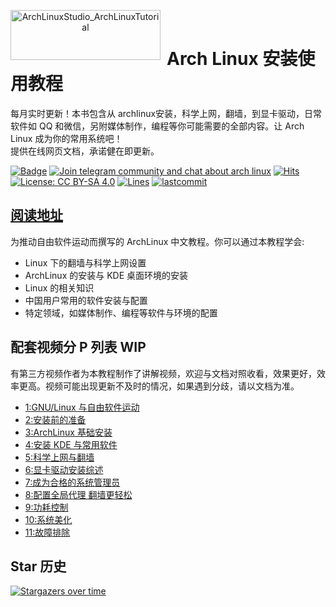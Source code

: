 <p align="center">
<img width="240" height="80" align="left" style="float: left; margin: 0 10px 0 0;" src="https://www.archlinux.org/static/logos/archlinux-logo-dark-1200dpi.b42bd35d5916.png" alt="ArchLinuxStudio_ArchLinuxTutorial"/>
</br>
<h1>Arch Linux 安装使用教程 </h1> 
每月实时更新！本书包含从 archlinux安装，科学上网，翻墙，到显卡驱动，日常软件如 QQ 和微信，另附媒体制作，编程等你可能需要的全部内容。让 Arch Linux 成为你的常用系统吧！
</br>
提供在线网页文档，承诺健在即更新。
</p>

[![Badge](https://img.shields.io/badge/link-ArchLinuxTutorial-%230088cc.svg)](https://archlinuxstudio.github.io/ArchLinuxTutorial)
[![Join telegram community and chat about arch linux](https://img.shields.io/discord/628978428019736619?label=&logo=telegram&logoColor=ffffff&color=7389D8&labelColor=6A7EC2&cacheSeconds=60)](https://t.me/kdwu1fan)
[![Hits](https://hits.seeyoufarm.com/api/count/incr/badge.svg?url=https%3A%2F%2Fgithub.com%2FArchLinuxStudio%2FArchLinuxTutorial&count_bg=%2379C83D&title_bg=%23555555&icon=&icon_color=%23E7E7E7&title=hits&edge_flat=false)](https://hits.seeyoufarm.com)
[![License: CC BY-SA 4.0](https://img.shields.io/badge/License-CC%20BY--SA%204.0-lightgrey.svg)](https://creativecommons.org/licenses/by-sa/4.0/)
[![Lines](https://img.shields.io/tokei/lines/github/ArchLinuxStudio/ArchLinuxTutorial)](https://img.shields.io/tokei/lines/github/ArchLinuxStudio/ArchLinuxTutorial)
[![lastcommit](https://img.shields.io/github/last-commit/ArchLinuxStudio/ArchLinuxTutorial)](https://img.shields.io/github/last-commit/ArchLinuxStudio/ArchLinuxTutorial)

<!-- shields not support telegram online count now, use sample discord instead temporarily -->

## [阅读地址](https://ArchLinuxStudio.github.io/ArchLinuxTutorial/#/)

为推动自由软件运动而撰写的 ArchLinux 中文教程。你可以通过本教程学会:

- Linux 下的翻墙与科学上网设置
- ArchLinux 的安装与 KDE 桌面环境的安装
- Linux 的相关知识
- 中国用户常用的软件安装与配置
- 特定领域，如媒体制作、编程等软件与环境的配置

## 配套视频分 P 列表 WIP

有第三方视频作者为本教程制作了讲解视频，欢迎与文档对照收看，效果更好，效率更高。视频可能出现更新不及时的情况，如果遇到分歧，请以文档为准。

- [1:GNU/Linux 与自由软件运动](https://www.bilibili.com/video/BV1dB4y1T7Zb/)
- [2:安装前的准备](https://www.bilibili.com/video/BV1V64y1d7N7/)
- [3:ArchLinux 基础安装](https://www.bilibili.com/video/BV1Jy4y1M74E)
- [4:安装 KDE 与常用软件](https://www.bilibili.com/video/BV1Fv411H7x2)
- [5:科学上网与翻墙](https://www.youtube.com/watch?v=HNfT8uz7qEM)
- [6:显卡驱动安装综述](https://www.bilibili.com/video/BV1p44y1q746)
- [7:成为合格的系统管理员](https://www.bilibili.com/video/BV1N64y1b73Z)
- [8:配置全局代理 翻墙更轻松](https://www.youtube.com/watch?v=m0ctfPF-2_I)
- [9:功耗控制](https://www.bilibili.com/video/BV1664y1Q7cS)
- [10:系统美化](https://www.bilibili.com/video/BV1GX4y1w748)
- [11:故障排除](https://www.bilibili.com/video/BV1PM4y1M75j)
## Star 历史

[![Stargazers over time](https://starchart.cc/ArchLinuxStudio/ArchLinuxTutorial.svg)](https://starchart.cc/ArchLinuxStudio/ArchLinuxTutorial)
